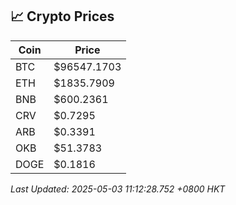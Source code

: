 ## 📈 Crypto Prices

| Coin | Price |
| ---- | ----- |
| BTC | $96547.1703 |
| ETH | $1835.7909 |
| BNB | $600.2361 |
| CRV | $0.7295 |
| ARB | $0.3391 |
| OKB | $51.3783 |
| DOGE | $0.1816 |

_Last Updated: 2025-05-03 11:12:28.752 +0800 HKT_